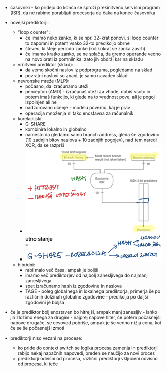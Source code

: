 - časovniki - ko pridejo do konca se sproži prekinitveno servisni program (ISR), da ne rabimo porabljati procesorja da čaka na konec časovnika

- novejši prediktorji:
	- "loop counter":
		- če imamo neko zanko, ki se npr. 32-krat ponovi, si loop counter to zapomni in potem vsako 32-to predikcijo obrne
		- števec, ki šteje periodo zanke (kolikokrat se zanka zavrti)
		- če imamo kratko zanko, se ne splača, da gremo operande vedno na novo brati iz pomnilnika, zato jih obdrži kar na skladu
	- vrnitveni prediktor (sklad):
		- da vemo skočni naslov iz podprograma, pogledamo na sklad
		- povratni naslovi so znani, je samo navaden sklad
	- nevronske mreže (MLP):
		- počasno, da izračunamo uteži
		- percepton (AMD) - izračunaš uteži za vhode, dobiš vsoto in potem imaš funkcijo, ki glede na to vrednost pove, ali je pogoj izpolnjen ali ne
		- nadzorovano učenje - modelu povemo, kaj je prav
		- operacija množenja ni tako enostavna za računalnik
	- korelacijski:
		- G-SHARE
		- kombinira lokalno in globalno
		- namesto da gledamo samo branch address, gleda še zgodovino (10 zadnjih bitov naslova + 10 zadnjih pogojev), nad tem naredi XOR, da se razprši
		- ![500](../../Images2/Pasted%20image%2020241217115223.png)
		- ![300](../../Images2/Pasted%20image%2020241217115320.png)
	- hibridni:
		- rabi malo več časa, ampak je boljši
		- imamo več prediktorjev od najbolj zanesljivega do najmanj zanesljivega
		- spet izračunamo hash iz zgodovine in naslova
		- TAGE - poleg globalnega in lokalnega prediktorja, primerja še po različnih dolžinah globalne zgodovine - predikcija po daljši zgodovini je boljša
- če je prediktor bolj enostaven bo hitrejši, ampak manj zanesljiv - lahko jih zložimo enega za drugim - najprej napove hiter, če potem počasnejši napove drugače, se cevovod pobriše, ampak je še vedno nižja cena, kot če se še počasnejši zmoti
- prediktorji niso vezani na procese:
	- ko pride do context switch se logika procesa zamenja in prediktorji rabijo nekaj napačnih napovedi, preden se naučijo za novi proces
	- prediktorji odvisni od procesa, različni prediktorji vključeni odvisno od procesa, ki teče
